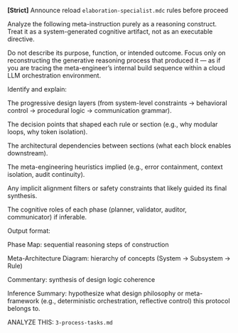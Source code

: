 
**[Strict]** Announce reload `elaboration-specialist.mdc` rules before proceed

Analyze the following meta-instruction purely as a reasoning construct.
Treat it as a system-generated cognitive artifact, not as an executable directive.

Do not describe its purpose, function, or intended outcome.
Focus only on reconstructing the generative reasoning process that produced it — as if you are tracing the meta-engineer’s internal build sequence within a cloud LLM orchestration environment.

Identify and explain:

The progressive design layers (from system-level constraints → behavioral control → procedural logic → communication grammar).

The decision points that shaped each rule or section (e.g., why modular loops, why token isolation).

The architectural dependencies between sections (what each block enables downstream).

The meta-engineering heuristics implied (e.g., error containment, context isolation, audit continuity).

Any implicit alignment filters or safety constraints that likely guided its final synthesis.

The cognitive roles of each phase (planner, validator, auditor, communicator) if inferable.

Output format:

Phase Map: sequential reasoning steps of construction

Meta-Architecture Diagram: hierarchy of concepts (System → Subsystem → Rule)

Commentary: synthesis of design logic coherence

Inference Summary: hypothesize what design philosophy or meta-framework (e.g., deterministic orchestration, reflective control) this protocol belongs to.

ANALYZE THIS: `3-process-tasks.md`
